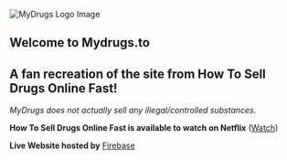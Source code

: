 ![MyDrugs Logo Image](https://raw.githubusercontent.com/TheOneWhoWill/Mydrugs/Old-Version/src/logos/White%20Logo.png)
## Welcome to Mydrugs.to
## **A fan recreation of the site from How To Sell Drugs Online Fast!**
*MyDrugs does not actually sell any illegal/controlled substances.*

**How To Sell Drugs Online Fast is available to watch on Netflix** ([Watch](https://www.netflix.com/title/80218448))

**Live Website hosted by** [Firebase](https://mydrugs123.web.app/)
